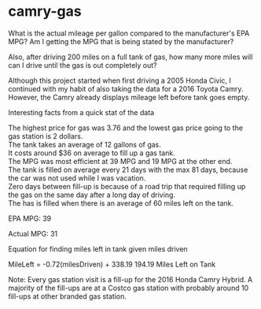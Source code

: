 # camry-gas

What is the actual mileage per gallon compared to the manufacturer's EPA MPG?
Am I getting the MPG that is being stated by the manufacturer?

Also, after driving 200 miles on a full tank of gas, how many more miles will can I drive until the gas is out completely out?

Although this project started when first driving a 2005 Honda Civic, I continued with my habit of also taking the data for  a 2016 Toyota Camry. However, the Camry already displays mileage left before tank goes empty.

Interesting facts from a quick stat of the data

The highest price for gas was 3.76 and the lowest gas price going to the gas station is 2 dollars.  
The tank takes an average of 12 gallons of gas.  
It costs around $36 on average to fill up a gas tank.  
The MPG was most efficient at 39 MPG and 19 MPG at the other end.  
The tank is filled on average every 21 days with the max 81 days, because the car was not used while I was vacation.  
Zero days between fill-up is because of a road trip that required filling up the gas on the same day after a long day of driving.  
The has is filled when there is an average of 60 miles left on the tank.  

EPA MPG: 39

Actual MPG: 31

Equation for finding miles left in tank given miles driven

MileLeft = -0.72(milesDriven) + 338.19
194.19 Miles Left on Tank

Note: Every gas station visit is a fill-up for the 2016 Honda Camry Hybrid. A majority of the fill-ups are at a Costco gas station with probably around 10 fill-ups at other branded gas station.
